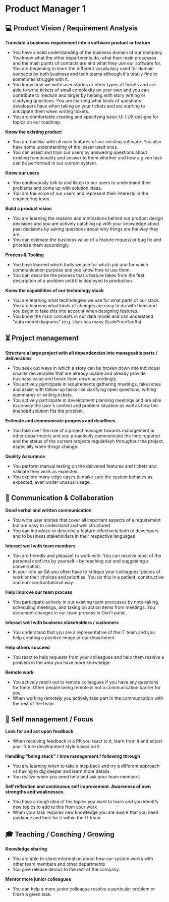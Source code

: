 # Product Manager 1


## 💻 Product Vision / Requirement Analysis

**Translate a business requirement into a software product or feature**
* You have a solid understanding of the business domain of our company. You know what the other departments do, what their main processes and the main points of contacts are and what they use our software for. You are beginning to learn the different vocabulary used for domain concepts by both business and tech teams although it's totally fine to sometimes struggle with it.
* You know how we write user stories or other types of tickets and are able to write tickets of small complexity on your own and you can contribute to medium and larger by helping with story writing or clarifying questions. You are learning what kinds of questions developers have when taking on your tickets and are starting to anticipate them when writing tickets.
* You are comfortable creating and specifying basic UI / UX designs for topics on our roadmap.

**Know the existing product**
* You are familiar with all main features of our existing software. You also have some understanding of the lesser used ones.
* You can assist and train our users by answering questions about existing functionality and answer to them whether and how a given task can be performed in our current system.

**Know our users**
* You continuously talk to and listen to our users to understand their problems and come up with solution ideas.
* You are the voice of our users and represent their interests in the engineering team

**Build a product vision**
* You are learning the reasons and motivations behind our product design decisions and you are actively catching up with your knowledge about past decisions by asking questions about why things are the way they are.
* You can estimate the business value of a feature request or bug fix and prioritize them accordingly.

**Process & Tooling**
* You have learned which tools we use for which job and for which communication purpose and you know how to use them.
* You can describe the process that a feature takes from the first description of a problem until it is deployed to production.

**Know the capabilities of our technology stack**
* You are learning what technologies we use for what parts of our stack. You are learning what kinds of changes are easy to do with them and you begin to take this into account when designing features.
* You know the main concepts in our data model and can understand "data model diagrams" (e.g. User has many ScalePriceTariffs).


## ⏳ Project management

**Structure a large project with all dependencies into manageable parts / deliverables**
* You seek out ways in which a story can be broken down into individual smaller deliverables that are already usable and already provide business value and break them down accordingly.
* You actively participate in requirements gathering meetings, take notes and assist with follow-up tasks like clarifying open questions, writing summaries or writing tickets.
* You actively participate in development planning meetings and are able to convey the user's context and problem situation as well as how the intended solution fits the problem.

**Estimate and communicate progress and deadlines**
* You take over the role of a project manager towards management or other departments and you proactively communicate the time required and the status of the current projects regularleyh throughout the project, especially when things change. 

**Quality Assurance**
* You perform manual testing on the delivered features and tickets and validate they work as expected.
* You explore many edge cases to make sure the system behaves as expected, even under unusual usage.


## 💬 Communication & Collaboration

**Good verbal and written communication**
* You write user stories that cover all important aspects of a requirement but are easy to understand and well structured
* You can introduce or describe a feature effectively both to developers and to business stakeholders in their respective languages

**Interact well with team members**
* You are friendly and pleasant to work with. You can resolve most of the personal conflicts by yourself – by reaching out and suggesting a conversation.
* In your role as QA you often have to critique your colleagues' pieces of work or their choices and priorities. You do this in a patient, constructive and non-confrontational way.

**Help improve our team process**
* You participate actively in our existing team processes by note-taking, scheduling meetings, and taking on action items from meetings. You document changes in our team process in Don't panic.

**Interact well with business stakeholders / customers**
* You understand that you are a representative of the IT team and you help creating a positive image of our department.

**Help others succeed**
* You react to help requests from your colleagues and help them resolve a problem in the area you have more knowledge.

**Remote work**
* You actively reach out to remote colleagues if you have any questions for them. Other people being remote is not a communication barrier for you.
* When working remotely you actively take part in the communcation with the rest of the team.


## 🎯 Self management / Focus

**Look for and act upon feedback**
* When receiving feedback in a PR you react to it, learn from it and adjust your future development style based on it

**Handling "being stuck" / time management / following through**
* You are learning when to take a step back and try a different approach vs having to dig deeper and learn more details
* You realize when you need help and ask your team members

**Self reflection and continuous self improvement. Awareness of own strengths and weaknesses.**
* You have a rough idea of the topics you want to learn and you identify new topics to add to this from your work
* When your task requires new knowledge you are aware that you need guidance and look for it within the IT team


## 🎓 Teaching / Coaching / Growing

**Knowledge sharing**
* You are able to share information about how our system works with other team members and other departments
* You give release demos to the rest of the company.

**Mentor more junior colleagues**
* You can help a more junior colleague resolve a particular problem or finish a given task.

